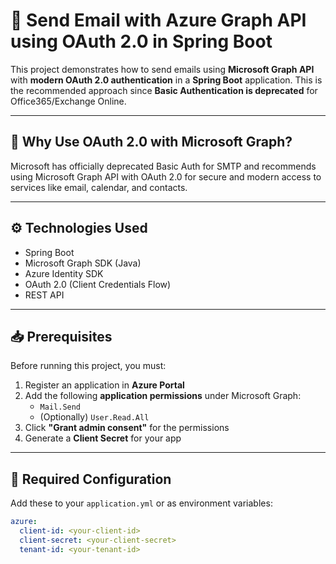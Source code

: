 # 📧 Send Email with Azure Graph API using OAuth 2.0 in Spring Boot

This project demonstrates how to send emails using **Microsoft Graph API** with **modern OAuth 2.0 authentication** in a **Spring Boot** application. This is the recommended approach since **Basic Authentication is deprecated** for Office365/Exchange Online.

---

## 🔐 Why Use OAuth 2.0 with Microsoft Graph?

Microsoft has officially deprecated Basic Auth for SMTP and recommends using Microsoft Graph API with OAuth 2.0 for secure and modern access to services like email, calendar, and contacts.

---

## ⚙️ Technologies Used

- Spring Boot
- Microsoft Graph SDK (Java)
- Azure Identity SDK
- OAuth 2.0 (Client Credentials Flow)
- REST API

---

## 📥 Prerequisites

Before running this project, you must:

1. Register an application in **Azure Portal**
2. Add the following **application permissions** under Microsoft Graph:
   - `Mail.Send`
   - (Optionally) `User.Read.All`
3. Click **"Grant admin consent"** for the permissions
4. Generate a **Client Secret** for your app

---

## 🔑 Required Configuration

Add these to your `application.yml` or as environment variables:

```yaml
azure:
  client-id: <your-client-id>
  client-secret: <your-client-secret>
  tenant-id: <your-tenant-id>
